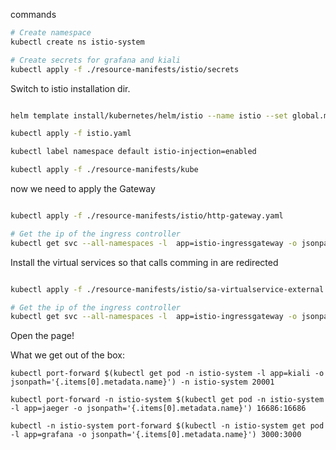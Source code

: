 commands

```bash
# Create namespace
kubectl create ns istio-system

# Create secrets for grafana and kiali
kubectl apply -f ./resource-manifests/istio/secrets

```

Switch to istio installation dir.

```bash

helm template install/kubernetes/helm/istio --name istio --set global.mtls.enabled=false --set tracing.enabled=true --set kiali.enabled=true --set grafana.enabled=true --set --namespace istio-system > istio.yaml

kubectl apply -f istio.yaml

kubectl label namespace default istio-injection=enabled

kubectl apply -f ./resource-manifests/kube
```

now we need to apply the Gateway

```bash

kubectl apply -f ./resource-manifests/istio/http-gateway.yaml

# Get the ip of the ingress controller
kubectl get svc --all-namespaces -l  app=istio-ingressgateway -o jsonpath='{.items[0].status.loadBalancer.ingress[0].ip}'

```

Install the virtual services so that calls comming in are redirected

```bash

kubectl apply -f ./resource-manifests/istio/sa-virtualservice-external.yaml

# Get the ip of the ingress controller
kubectl get svc --all-namespaces -l  app=istio-ingressgateway -o jsonpath='{.items[0].status.loadBalancer.ingress[0].ip}'

```

Open the page!

What we get out of the box:

```
kubectl port-forward $(kubectl get pod -n istio-system -l app=kiali -o jsonpath='{.items[0].metadata.name}') -n istio-system 20001

kubectl port-forward -n istio-system $(kubectl get pod -n istio-system -l app=jaeger -o jsonpath='{.items[0].metadata.name}') 16686:16686

kubectl -n istio-system port-forward $(kubectl -n istio-system get pod -l app=grafana -o jsonpath='{.items[0].metadata.name}') 3000:3000
```




